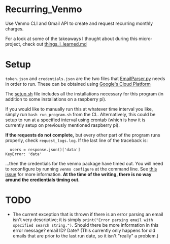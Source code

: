 # Recurring\_Venmo

Use Venmo CLI and Gmail API to create and request recurring monthly charges.

For a look at some of the takeaways I thought about during this micro-project,
check out [things_I_learned.md](things_I_learned.md)

# Setup

`token.json` and `credentials.json` are the two files that
[EmailParser.py](EmailParser.py) needs in order to run. These can be obtained
using [Google's Cloud Platform](https://console.developers.google.com/apis/dashboard?project=recurring-venmo)

The [setup.sh](setup.sh) file includes all the installations necessary for
this program (in addition to some installations on a raspberry pi).

If you would like to manually run this at whatever time interval you like, 
simply run `bash run_program.sh` from the CL. Alternatively, this could be setup
to run at a specified interval using crontab (which is how it is currently setup
on previously mentioned raspberry pi).

**If the requests do not complete,** but every other part of the program runs
properly, check `request_logs.log`. If the last line of the traceback is:

```
  users = response.json()['data']
KeyError: 'data'
```

...then the credentials for the venmo package have timed out. You will need to
reconfigure by running `venmo configure` at the command line. See
[this issue](https://github.com/zackhsi/venmo/issues/57) for more information.
**At the time of the writing, there is no way around the credientials timing out.**

# TODO

* The current exception that is thrown if there is an error parsing an email
isn't very descriptive; it is simply `print("Error parsing email with specified search string.")`.
Should there be more information in this error message? email ID? Date? (This 
currently only happens for old emails that are prior to the last run date, so it
isn't "really" a problem.)

